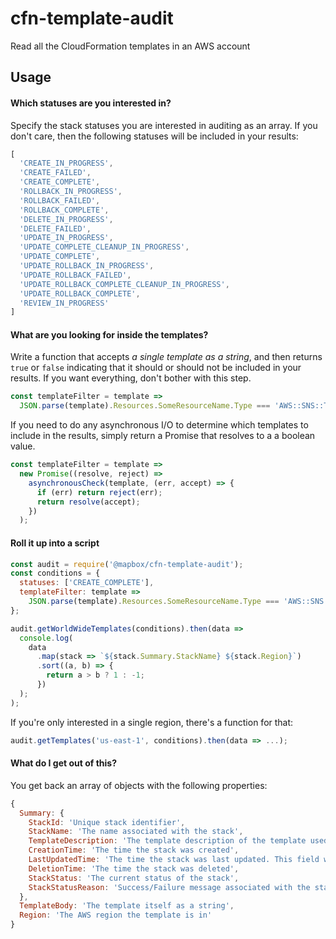 # cfn-template-audit

Read all the CloudFormation templates in an AWS account

## Usage

#### Which statuses are you interested in?

Specify the stack statuses you are interested in auditing as an array. If you don't care, then the following statuses will be included in your results:

```js
[
  'CREATE_IN_PROGRESS',
  'CREATE_FAILED',
  'CREATE_COMPLETE',
  'ROLLBACK_IN_PROGRESS',
  'ROLLBACK_FAILED',
  'ROLLBACK_COMPLETE',
  'DELETE_IN_PROGRESS',
  'DELETE_FAILED',
  'UPDATE_IN_PROGRESS',
  'UPDATE_COMPLETE_CLEANUP_IN_PROGRESS',
  'UPDATE_COMPLETE',
  'UPDATE_ROLLBACK_IN_PROGRESS',
  'UPDATE_ROLLBACK_FAILED',
  'UPDATE_ROLLBACK_COMPLETE_CLEANUP_IN_PROGRESS',
  'UPDATE_ROLLBACK_COMPLETE',
  'REVIEW_IN_PROGRESS'
]
```

#### What are you looking for inside the templates?

Write a function that accepts _a single template as a string_, and then returns `true` or `false` indicating that it should or should not be included in your results. If you want everything, don't bother with this step.

```js
const templateFilter = template =>
  JSON.parse(template).Resources.SomeResourceName.Type === 'AWS::SNS::Topic';
```

If you need to do any asynchronous I/O to determine which templates to include in the results, simply return a Promise that resolves to a a boolean value.

```js
const templateFilter = template =>
  new Promise((resolve, reject) =>
    asynchronousCheck(template, (err, accept) => {
      if (err) return reject(err);
      return resolve(accept);
    })
  );
```

#### Roll it up into a script

```js
const audit = require('@mapbox/cfn-template-audit');
const conditions = {
  statuses: ['CREATE_COMPLETE'],
  templateFilter: template =>
    JSON.parse(template).Resources.SomeResourceName.Type === 'AWS::SNS::Topic'
};

audit.getWorldWideTemplates(conditions).then(data =>
  console.log(
    data
      .map(stack => `${stack.Summary.StackName} ${stack.Region}`)
      .sort((a, b) => {
        return a > b ? 1 : -1;
      })
  );
);
```

If you're only interested in a single region, there's a function for that:

```js
audit.getTemplates('us-east-1', conditions).then(data => ...);
```

#### What do I get out of this?

You get back an array of objects with the following properties:

```js
{
  Summary: {
    StackId: 'Unique stack identifier',
    StackName: 'The name associated with the stack',
    TemplateDescription: 'The template description of the template used to create the stack',
    CreationTime: 'The time the stack was created',
    LastUpdatedTime: 'The time the stack was last updated. This field will only be returned if the stack has been updated at least once',
    DeletionTime: 'The time the stack was deleted',
    StackStatus: 'The current status of the stack',
    StackStatusReason: 'Success/Failure message associated with the stack status'
  },
  TemplateBody: 'The template itself as a string',
  Region: 'The AWS region the template is in'
}
```
